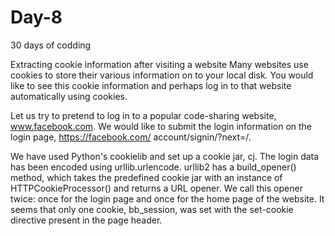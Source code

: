 # Day-8
30 days of codding 


Extracting cookie information after visiting a website
Many websites use cookies to store their various information on to your local disk. You would like 
to see this cookie information and perhaps log in to that website automatically using cookies.


Let us try to pretend to log in to a popular code-sharing website, www.facebook.com. We 
would like to submit the login information on the login page, https://facebook.com/
account/signin/?next=/.





We have used Python's cookielib and set up a cookie jar, cj. The login data has been 
encoded using urllib.urlencode. urllib2 has a build_opener() method, which takes 
the predefined cookie jar with an instance of HTTPCookieProcessor() and returns a URL 
opener. We call this opener twice: once for the login page and once for the home page of the 
website. It seems that only one cookie, bb_session, was set with the set-cookie directive 
present in the page header.
